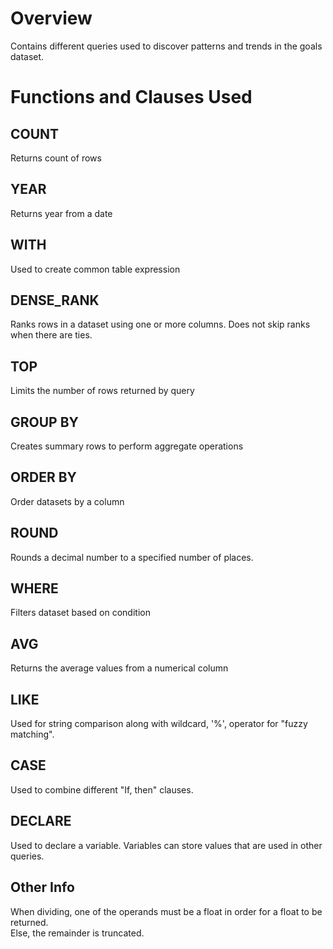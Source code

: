 # Overview
Contains different queries used to discover patterns and trends in the goals dataset.

# Functions and Clauses Used

## COUNT
Returns count of rows

## YEAR
Returns year from a date

## WITH
Used to create common table expression

## DENSE_RANK
Ranks rows in a dataset using one or more columns. Does not skip ranks when there are ties.

## TOP
Limits the number of rows returned by query

## GROUP BY
Creates summary rows to perform aggregate operations

## ORDER BY 
Order datasets by a column

## ROUND
Rounds a decimal number to a specified number of places.

## WHERE
Filters dataset based on condition

## AVG
Returns the average values from a numerical column

## LIKE
Used for string comparison along with wildcard, '%', operator for "fuzzy matching".

## CASE
Used to combine different "If, then" clauses.

## DECLARE
Used to declare a variable. Variables can store values that are used in other queries.

## Other Info
When dividing, one of the operands must be a float in order for a float to be returned. <br/>
Else, the remainder is truncated.

